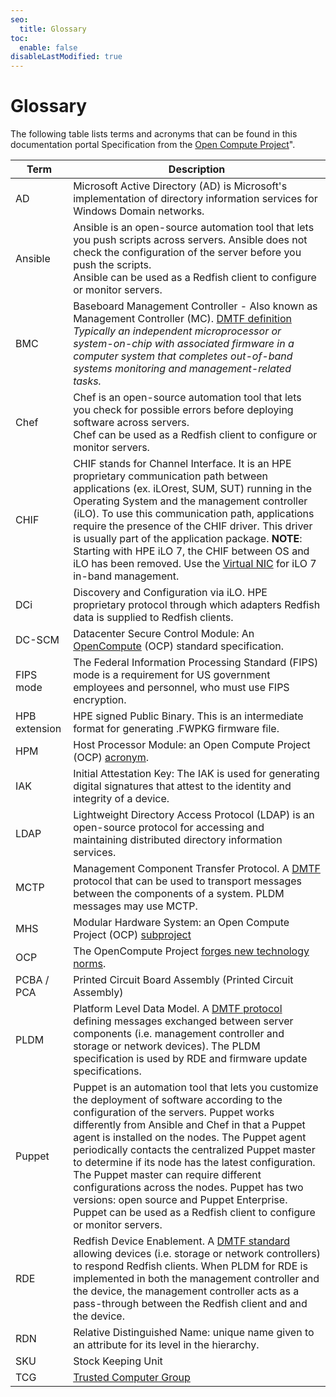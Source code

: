 ```yaml
---
seo:
  title: Glossary
toc:
  enable: false
disableLastModified: true
---
```


# Glossary

The following table lists terms and acronyms that can be found in this documentation
portal Specification from the <a href="https://www.opencompute.org" target="_blank">Open Compute Project</a>".

|    **Term**                    |        **Description**                                                       |
|--------------------------------|------------------------------------------------------------------------------|
|    AD                          |  Microsoft Active Directory (AD) is Microsoft's implementation of directory information services for Windows Domain networks.                |
|    Ansible                     |  Ansible is an open-source automation tool that lets you push scripts across servers. Ansible does not check the configuration of the server before you push the scripts.<br> Ansible can be used as a Redfish client to configure or monitor servers. |
|    BMC                         |  Baseboard Management Controller - Also known as Management Controller (MC). <a href="https://www.dmtf.org/sites/default/files/standards/documents/DSP0266_1.18.0.html#baseboard-management-controller-bmc" target="_blank">DMTF definition</a> _Typically an independent microprocessor or system-on-chip with associated firmware in a computer system that completes out-of-band systems monitoring and management-related tasks._ |
|    Chef                        |  Chef is an open-source automation tool that lets you check for possible errors before deploying software across servers.<br> Chef can be used as a Redfish client to configure or monitor servers.          |
|    CHIF                        |  CHIF stands for Channel Interface. It is an HPE proprietary communication path between applications (ex. iLOrest, SUM, SUT) running in the Operating System and the management controller (iLO). To use this communication path, applications require the presence of the CHIF driver. This driver is usually part of the application package. **NOTE**: Starting with HPE iLO 7, the CHIF between OS and iLO has been removed. Use the [Virtual NIC](/docs/redfishservices/ilos/supplementdocuments/vnic/#the-ilo-redfish-host-interface-virtual-nic) for iLO 7 in-band management.|
|    DCi                         |  Discovery and Configuration via iLO. HPE proprietary protocol through which adapters Redfish data is supplied to Redfish clients. |
|    DC-SCM                      |  Datacenter Secure Control Module: An <a href="https://www.opencompute.org" target="_blank">OpenCompute</a> (OCP) standard specification.  |
|    FIPS mode                   |  The Federal Information Processing Standard (FIPS) mode is a requirement for US government employees and personnel, who must use FIPS encryption.    |
|    HPB extension               | HPE signed Public Binary. This is an intermediate format for generating .FWPKG firmware file. |
|    HPM                         |  Host Processor Module: an Open Compute Project (OCP) <a href="https://www.opencompute.org" target="_blank">acronym</a>. |
|    IAK                         | Initial Attestation Key: The IAK is used for generating digital signatures that attest to the identity and integrity of a device. |
|    LDAP                        |  Lightweight Directory Access Protocol (LDAP) is an open-source protocol for accessing and maintaining distributed directory information services.    |
|    MCTP                        | Management Component Transfer Protocol. A <a href="https://www.dmtf.org/documents/pmci/mctp-base-specification-130" target="_blank">DMTF</a> protocol that can be used to transport messages between the components of a system. PLDM messages may use MCTP. |
|    MHS                         |  Modular Hardware System: an Open Compute Project (OCP) <a href="https://www.opencompute.org/projects/mhs" target="_blank">subproject</a>|
|    OCP                         | The OpenCompute Project <a href="https://www.opencompute.org/" target="_blank">forges new technology norms</a>. |
|    PCBA / PCA                  | Printed Circuit Board Assembly (Printed Circuit Assembly)   |
|    PLDM                        | Platform Level Data Model. A <a href="https://www.dmtf.org/sites/default/files/standards/documents/DSP0240_1.1.0.pdf" target="_blank">DMTF protocol</a> defining messages exchanged between server components (i.e. management controller and storage or network devices). The PLDM specification is used by RDE and firmware update specifications. |
|    Puppet                      |  Puppet is an automation tool that lets you customize the deployment of software according to the configuration of the servers. Puppet works differently from Ansible and Chef in that a Puppet agent is installed on the nodes. The Puppet agent periodically contacts the centralized Puppet master to determine if its node has the latest configuration. The Puppet master can require different configurations across the nodes. Puppet has two versions: open source and Puppet Enterprise. <br> Puppet can be used as a Redfish client to configure or monitor servers.  |
|    RDE                         | Redfish Device Enablement. A <a href="https://www.dmtf.org/dsp/DSP0218" target="_blank">DMTF standard</a> allowing devices (i.e. storage or network controllers) to respond Redfish clients. When PLDM for RDE is implemented in both the management controller and the device, the management controller acts as a pass-through between the Redfish client and and the device. |
|    RDN                         | Relative Distinguished Name: unique name given to an attribute for its level in the hierarchy.|
|    SKU                         | Stock Keeping Unit |
|    TCG                         | <a href="https://trustedcomputinggroup.org/" target="_blank">Trusted Computer Group</a> |
